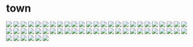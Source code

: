 # town
<img src="Team_Town 0421 PPT/Slide1.jpg">
<img src="Team_Town 0421 PPT/Slide2.jpg">
<img src="Team_Town 0421 PPT/Slide3.jpg">
<img src="Team_Town 0421 PPT/Slide4.jpg">
<img src="Team_Town 0421 PPT/Slide5.jpg">
<img src="Team_Town 0421 PPT/Slide6.jpg">
<img src="Team_Town 0421 PPT/Slide7.jpg">
<img src="Team_Town 0421 PPT/Slide8.jpg">
<img src="Team_Town 0421 PPT/Slide9.jpg">
<img src="Team_Town 0421 PPT/Slide10.jpg">
<img src="Team_Town 0421 PPT/Slide11.jpg">
<img src="Team_Town 0421 PPT/Slide12.jpg">
<img src="Team_Town 0421 PPT/Slide13.jpg">
<img src="Team_Town 0421 PPT/Slide14.jpg">
<img src="Team_Town 0421 PPT/Slide15.jpg">
<img src="Team_Town 0421 PPT/Slide16.jpg">
<img src="Team_Town 0421 PPT/Slide17.jpg">
<img src="Team_Town 0421 PPT/Slide18.jpg">
<img src="Team_Town 0421 PPT/Slide19.jpg">
<img src="Team_Town 0421 PPT/Slide20.jpg">
<img src="Team_Town 0421 PPT/Slide21.jpg">
<img src="Team_Town 0421 PPT/Slide22.jpg">
<img src="Team_Town 0421 PPT/Slide23.jpg">
<img src="Team_Town 0421 PPT/Slide24.jpg">
<img src="Team_Town 0421 PPT/Slide25.jpg">
<img src="Team_Town 0421 PPT/Slide26.jpg">
<img src="Team_Town 0421 PPT/Slide27.jpg">
<img src="Team_Town 0421 PPT/Slide28.jpg">
<img src="Team_Town 0421 PPT/Slide29.jpg">
<img src="Team_Town 0421 PPT/Slide30.jpg">
<img src="Team_Town 0421 PPT/Slide31.jpg">
<img src="Team_Town 0421 PPT/Slide32.jpg">
<img src="Team_Town 0421 PPT/Slide33.jpg">
<img src="Team_Town 0421 PPT/Slide34.jpg">
<img src="Team_Town 0421 PPT/Slide35.jpg">
<img src="Team_Town 0421 PPT/Slide36.jpg">
<img src="Team_Town 0421 PPT/Slide37.jpg">
<img src="Team_Town 0421 PPT/Slide38.jpg">
<img src="Team_Town 0421 PPT/Slide39.jpg">
<img src="Team_Town 0421 PPT/Slide40.jpg">
<img src="Team_Town 0421 PPT/Slide41.jpg">
<img src="Team_Town 0421 PPT/Slide42.jpg">
<img src="Team_Town 0421 PPT/Slide43.jpg">
<img src="Team_Town 0421 PPT/Slide44.jpg">
<img src="Team_Town 0421 PPT/Slide45.jpg">
<img src="Team_Town 0421 PPT/Slide46.jpg">
<img src="Team_Town 0421 PPT/Slide47.jpg">
<img src="Team_Town 0421 PPT/Slide48.jpg">
<img src="Team_Town 0421 PPT/Slide49.jpg">
<img src="Team_Town 0421 PPT/Slide50.jpg">
<img src="Team_Town 0421 PPT/Slide51.jpg">
<img src="Team_Town 0421 PPT/Slide52.jpg">
<img src="Team_Town 0421 PPT/Slide53.jpg">
<img src="Team_Town 0421 PPT/Slide54.jpg">
<img src="Team_Town 0421 PPT/Slide55.jpg">
<img src="Team_Town 0421 PPT/Slide56.jpg">

